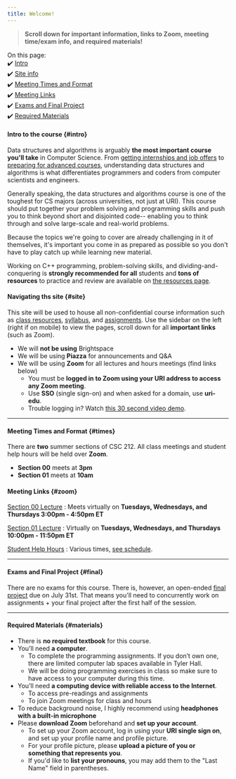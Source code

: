 ```yaml
---
title: Welcome!
---
```


> **Scroll down for important information, links to Zoom, meeting time/exam info, and required materials!**

On this page:  
✔️ [Intro](#intro)  
✔️ [Site info](#site)  
✔️ [Meeting Times and Format](#times)  
✔️ [Meeting Links](#zoom)  
✔️ [Exams and Final Project](#final)  
✔️ [Required Materials](#materials)  

#### Intro to the course {#intro}
Data structures and algorithms is arguably **the most important course you'll take** in Computer Science. From [getting internships and job offers](https://github.com/cassidoo/getting-a-gig) to [preparing for advanced courses](https://www.synergisticit.com/how-data-structures-and-algorithms-are-important-for-computer-science-graduates/), understanding data structures and algorithms is what differentiates programmers and coders from computer scientists and engineers.

Generally speaking, the data structures and algorithms course is one of the toughest for CS majors (across universities, not just at URI). This course should put together your problem solving and programming skills and push you to think beyond short and disjointed code-- enabling you to think through and solve large-scale and real-world problems.

Because the topics we're going to cover are already challenging in it of themselves, it's important you come in as prepared as possible so you don't have to play catch up while learning new material.

Working on C++ programming, problem-solving skills, and dividing-and-conquering is **strongly recommended for all** students and **tons of resources** to practice and review are available on [the resources page](/resources).

#### Navigating ths site {#site}
This site will be used to house all non-confidential course information such as [class resources](/resources), [syllabus](/syllabus), and [assignments](/todo). Use the sidebar on the left (right if on mobile) to view the pages, scroll down for all **important links** (such as Zoom).
- We will **not be using** Brightspace 
- We will be using **Piazza** for announcements and Q&A
- We will be using **Zoom** for all lectures and hours meetings (find links below)
	- You must be **logged in to Zoom using your URI address to access any Zoom meeting**. 
	- Use **SSO** (single sign-on) and when asked for a domain, use **uri-edu**.
	- Trouble logging in? Watch [this 30 second video demo](https://youtu.be/XYM-nMXAiRY).

---

#### Meeting Times and Format {#times}
There are **two** summer sections of CSC 212. All class meetings and student help hours will be held over **Zoom**.
- **Section 00** meets at **3pm**
- **Section 01** meets at **10am**

#### Meeting Links {#zoom}

[Section 00 Lecture](https://uri-edu.zoom.us/j/97741139237?pwd=RVJzSkp3UXpobDBwYWdBb3ArY3dqdz09)
: Meets virtually on **Tuesdays, Wednesdays, and Thursdays 3:00pm - 4:50pm ET** 

[Section 01 Lecture](https://uri-edu.zoom.us/j/92646736757?pwd=YUY1M2dGbkZxSEZFMTlsOVNWYk92dz09)
: Virtually on **Tuesdays, Wednesdays, and Thursdays 10:00pm - 11:50pm ET** 

[Student Help Hours](https://uri-edu.zoom.us/j/99113409560?pwd=TjlDdmo5cFNzYWozMXJHSGtaZm1TQT09)
: Various times, [see schedule](/hours).

---

#### Exams and Final Project {#final}
There are no exams for this course. There is, however, an open-ended [final project](/final) due on July 31st. That means you'll need to concurrently work on assignments + your final project after the first half of the session.

---

#### Required Materials {#materials}
- There is **no required textbook** for this course. 
- You’ll need **a computer**.
	- To complete the programming assignments. If you don’t own one, there are limited computer lab spaces available in Tyler Hall.
	- We will be doing programming exercises in class so make sure to have access to your computer during this time.
- You’ll need **a computing device with reliable access to the Internet**. 
	- To access pre-readings and assignments
	- To join Zoom meetings for class and hours 
- To reduce background noise, I highly recommend using **headphones with a built-in microphone**
- Please **download Zoom** beforehand and **set up your account**.
	- To set up your Zoom account, log in using your **URI single sign on**, and set up your profile name and profile picture.
	- For your profile picture, please **upload a picture of you or something that represents you**. 
	- If you'd like to **list your pronouns**, you may add them to the "Last Name" field in parentheses.
